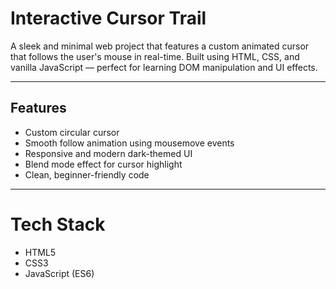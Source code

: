 # Interactive Cursor Trail

A sleek and minimal web project that features a custom animated cursor that follows the user's mouse in real-time. Built using HTML, CSS, and vanilla JavaScript — perfect for learning DOM manipulation and UI effects.

---

## Features

- Custom circular cursor
- Smooth follow animation using mousemove events
- Responsive and modern dark-themed UI
- Blend mode effect for cursor highlight
- Clean, beginner-friendly code

---

# Tech Stack

- HTML5
- CSS3
- JavaScript (ES6)
